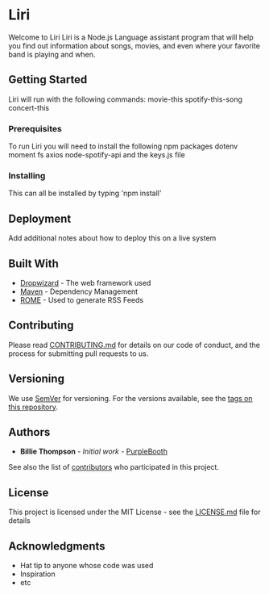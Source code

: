 # Liri  
Welcome to Liri 
Liri is a Node.js Language assistant program that will help you find out information about songs, movies, and even where your favorite band is playing and when.  
## Getting Started
Liri will run with the following commands:
movie-this <movie name >
spotify-this-song <song name>
concert-this <band name>


### Prerequisites
To run Liri you will need to install the following npm packages
dotenv
moment
fs
axios
node-spotify-api
and the keys.js file
### Installing
This can all be installed by typing 'npm install'


## Deployment

Add additional notes about how to deploy this on a live system

## Built With

* [Dropwizard](http://www.dropwizard.io/1.0.2/docs/) - The web framework used
* [Maven](https://maven.apache.org/) - Dependency Management
* [ROME](https://rometools.github.io/rome/) - Used to generate RSS Feeds

## Contributing

Please read [CONTRIBUTING.md](https://gist.github.com/PurpleBooth/b24679402957c63ec426) for details on our code of conduct, and the process for submitting pull requests to us.

## Versioning

We use [SemVer](http://semver.org/) for versioning. For the versions available, see the [tags on this repository](https://github.com/your/project/tags). 

## Authors

* **Billie Thompson** - *Initial work* - [PurpleBooth](https://github.com/PurpleBooth)

See also the list of [contributors](https://github.com/your/project/contributors) who participated in this project.

## License

This project is licensed under the MIT License - see the [LICENSE.md](LICENSE.md) file for details

## Acknowledgments

* Hat tip to anyone whose code was used
* Inspiration
* etc


